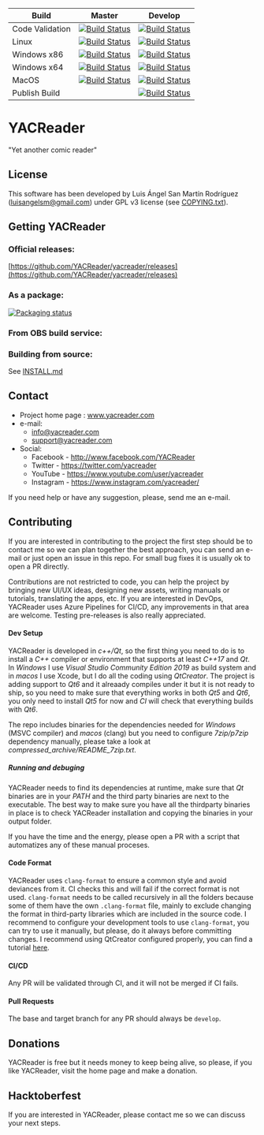 | Build | Master | Develop |
|---|---|---|
|Code Validation |[![Build Status](https://dev.azure.com/luisangelsm/YACReader/_apis/build/status/YACReader.yacreader?branchName=master&jobName=CodeFormatValidation)](https://dev.azure.com/luisangelsm/YACReader/_build/latest?definitionId=1&branchName=master)|[![Build Status](https://dev.azure.com/luisangelsm/YACReader/_apis/build/status/YACReader.yacreader?branchName=develop&jobName=CodeFormatValidation)](https://dev.azure.com/luisangelsm/YACReader/_build/latest?definitionId=1&branchName=develop)|
|Linux | [![Build Status](https://dev.azure.com/luisangelsm/YACReader/_apis/build/status/YACReader.yacreader?branchName=master&jobName=Linux)](https://dev.azure.com/luisangelsm/YACReader/_build/latest?definitionId=1&branchName=master) | [![Build Status](https://dev.azure.com/luisangelsm/YACReader/_apis/build/status/YACReader.yacreader?branchName=develop&jobName=Linux)](https://dev.azure.com/luisangelsm/YACReader/_build/latest?definitionId=1&branchName=develop)|
|Windows x86| [![Build Status](https://dev.azure.com/luisangelsm/YACReader/_apis/build/status/YACReader.yacreader?branchName=master&jobName=Windows_x86)](https://dev.azure.com/luisangelsm/YACReader/_build/latest?definitionId=1&branchName=master)|[![Build Status](https://dev.azure.com/luisangelsm/YACReader/_apis/build/status/YACReader.yacreader?branchName=develop&jobName=Windows_x86)](https://dev.azure.com/luisangelsm/YACReader/_build/latest?definitionId=1&branchName=develop)|
|Windows x64| [![Build Status](https://dev.azure.com/luisangelsm/YACReader/_apis/build/status/YACReader.yacreader?branchName=master&jobName=Windows_x64)](https://dev.azure.com/luisangelsm/YACReader/_build/latest?definitionId=1&branchName=master)|[![Build Status](https://dev.azure.com/luisangelsm/YACReader/_apis/build/status/YACReader.yacreader?branchName=develop&jobName=Windows_x64)](https://dev.azure.com/luisangelsm/YACReader/_build/latest?definitionId=1&branchName=develop)|
|MacOS | [![Build Status](https://dev.azure.com/luisangelsm/YACReader/_apis/build/status/YACReader.yacreader?branchName=master&jobName=MacOS)](https://dev.azure.com/luisangelsm/YACReader/_build/latest?definitionId=1&branchName=master) | [![Build Status](https://dev.azure.com/luisangelsm/YACReader/_apis/build/status/YACReader.yacreader?branchName=develop&jobName=MacOS)](https://dev.azure.com/luisangelsm/YACReader/_build/latest?definitionId=1&branchName=develop)|
|Publish Build||[![Build Status](https://dev.azure.com/luisangelsm/YACReader/_apis/build/status/YACReader.yacreader?branchName=develop&jobName=PublishDevBuilds)](https://dev.azure.com/luisangelsm/YACReader/_build/latest?definitionId=1&branchName=develop)|

# YACReader

"Yet another comic reader"

## License
This software has been developed by Luis Ángel San Martín Rodríguez
(luisangelsm@gmail.com) under GPL v3 license
(see [COPYING.txt](./COPYING.txt)).

## Getting YACReader

### Official releases:
[https://github.com/YACReader/yacreader/releases](https://github.com/YACReader/yacreader/releases)

### As a package:

[![Packaging status](https://repology.org/badge/vertical-allrepos/yacreader.svg)](https://repology.org/metapackage/yacreader)

### From OBS build service:

### Building from source:

See [INSTALL.md](./INSTALL.md)

## Contact
- Project home page : www.yacreader.com
- e-mail:
   - info@yacreader.com
   - support@yacreader.com
- Social:
   - Facebook  - http://www.facebook.com/YACReader
   - Twitter   - https://twitter.com/yacreader
   - YouTube   - https://www.youtube.com/user/yacreader
   - Instagram - https://www.instagram.com/yacreader/

If you need help or have any suggestion, please, send me an e-mail.

## Contributing
If you are interested in contributing to the project the first step should be to contact me so we can plan together the best approach, you can send an e-mail or just open an issue in this repo. For small bug fixes it is usually ok to open a PR directly.

Contributions are not restricted to code, you can help the project by bringing new UI/UX ideas, designing new assets, writing manuals or tutorials, translating the apps, etc. If you are interested in DevOps, YACReader uses Azure Pipelines for CI/CD, any improvements in that area are welcome. Testing pre-releases is also really appreciated.

#### Dev Setup
YACReader is developed in *c++/Qt*, so the first thing you need to do is to install a *C++* compiler or environment that supports at least *C++17* and *Qt*. In *Windows* I use *Visual Studio Community Edition 2019* as build system and in *macos* I use Xcode, but I do all the coding using *QtCreator*. The project is adding support to *Qt6* and it alreaady compiles under it but it is not ready to ship, so you need to make sure that everything works in both *Qt5* and *Qt6*, you only need to install *Qt5* for now and *CI* will check that everything builds with *Qt6*.

The repo includes binaries for the dependencies needed for *Windows* (MSVC compiler) and *macos* (clang) but you need to configure *7zip/p7zip* dependency manually, please take a look at *compressed_archive/README_7zip.txt*.

##### Running and debuging
YACReader needs to find its dependencies at runtime, make sure that *Qt* binaries are in your *PATH* and the third party binaries are next to the executable. The best way to make sure you have all the thirdparty binaries in place is to check YACReader installation and copying the binaries in your output folder.

If you have the time and the energy, please open a PR with a script that automatizes any of these manual proceses.

#### Code Format
YACReader uses `clang-format` to ensure a common style and avoid deviances from it. CI checks this and will fail if the correct format is not used. `clang-format` needs to be called recursively in all the folders because some of them have the own `.clang-format` file, mainly to exclude changing the format in third-party libraries which are included in the source code. I recommend to configure your development tools to use `clang-format`, you can try to use it manually, but please, do it always before committing changes. I recommend using QtCreator configured properly, you can find a tutorial [here]( https://www.vikingsoftware.com/using-clang-format-with-qtcreator/).

#### CI/CD
Any PR will be validated through CI, and it will not be merged if CI fails.

#### Pull Requests
The base and target branch for any PR should always be `develop`.

## Donations
YACReader is free but it needs money to keep being alive, so please, if you like YACReader, visit the home page and make a donation.

## Hacktoberfest
If you are interested in YACReader, please contact me so we can discuss your next steps.
